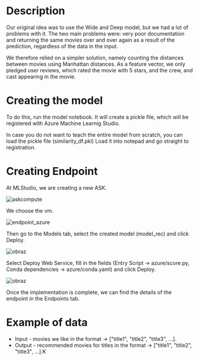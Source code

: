 # Description 
Our original idea was to use the Wide and Deep model, but we had a lot of problems with it. The two main problems were: very poor documentation and returning the same movies over and over again as a result of the prediction, regardless of the data in the input.

We therefore relied on a simpler solution, namely counting the distances between movies using Manhattan distances.
As a feature vector, we only pledged user reviews, which rated the movie with 5 stars, and the crew, and cast appearing in the movie.

# Creating the model

To do this, run the model notebook. It will create a pickle file, which will be registered with Azure Machine Learnig Studio.

In case you do not want to teach the entire model from scratch, you can load the pickle file (similarity_df.pkl)
Load it into notepad and go straight to registration.


# Creating Endpoint 
At MLStudio, we are creating a new ASK.

![askcompute](https://user-images.githubusercontent.com/57688356/210434701-50b86d27-6cfc-4edc-b96b-c2b4e6869f42.png)

We choose the vm.

![endpoint_azure](https://user-images.githubusercontent.com/57688356/210434264-c03b3b8f-4c83-4cc9-8d9f-10c0b28d7fd5.png)

Then go to the Models tab, select the created model (model_rec) and click Deploy.

![obraz](https://user-images.githubusercontent.com/66008982/202914226-5a7ba8bc-f38f-4c97-a336-c8d77feed129.png)


Select Deploy Web Service, fill in the fields (Entry Script -> azure/score.py, Conda dependencies -> azure/conda.yaml) and click Deploy. 

![obraz](https://user-images.githubusercontent.com/66008982/202914394-9d21d227-525b-4685-b958-e969064b12b2.png)


Once the implementation is complete, we can find the details of the endpoint in the Endpoints tab. 

# Example of data
* Input - movies we like in the format -> ["title1", "title2", "title3", ...].
* Output - recommended movies for titles in the format -> ["title1", "title2", "title3", ...].K